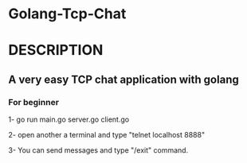 # Golang-Tcp-Chat

<h1>DESCRIPTION</h1>
<h2>A very easy TCP chat application with golang</h2>
<h3>For beginner</h3>
<div>
<p>1- go run main.go server.go client.go</p>
<p>2- open another a terminal and type "telnet localhost 8888"</p>
<p>3- You can send messages and type "/exit" command.</p>
</div>
